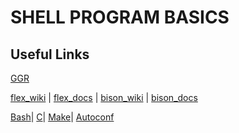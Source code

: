 # __SHELL PROGRAM BASICS__

## Useful Links

[GGR](https://www.cs.purdue.edu/homes/grr/SystemsProgrammingBook/Book/Chapter5-WritingYourOwnShell.pdf)

 [flex_wiki](https://en.wikipedia.org/wiki/Flex_(lexical_analyser_generator)) | [flex_docs](https://westes.github.io/flex/manual/) |
[bison_wiki](https://en.wikipedia.org/wiki/GNU_Bison) | [bison_docs](https://www.gnu.org/software/bison/manual/bison.html#FAQ)

[Bash](https://www.gnu.org/software/bash/manual/bash.html#What-is-Bash_003f)|
[C](https://sourceware.org/glibc/manual/latest/html_mono/libc.html#Library-Summary)|
[Make](https://www.gnu.org/software/make/manual/make.html)|
[Autoconf](https://www.gnu.org/savannah-checkouts/gnu/autoconf/manual/autoconf-2.72/autoconf.html)
